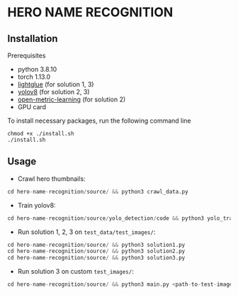 # HERO NAME RECOGNITION

## Installation
Prerequisites
 + python 3.8.10
 + torch 1.13.0
 + [lightglue](https://github.com/cvg/LightGlue) (for solution 1, 3)
 + [yolov8](https://github.com/ultralytics/ultralytics) (for solution 2, 3)
 + [open-metric-learning](https://github.com/OML-Team/open-metric-learning) (for solution 2)
 + GPU card

To install necessary packages, run the following command line
```
chmod +x ./install.sh
./install.sh
```
## Usage
- Crawl hero thumbnails: 
```python
cd hero-name-recognition/source/ && python3 crawl_data.py
```
- Train yolov8: 
```python
cd hero-name-recognition/source/yolo_detection/code && python3 yolo_train.py
```
- Run solution 1, 2, 3 on `test_data/test_images/`: 
```python
cd hero-name-recognition/source/ && python3 solution1.py
cd hero-name-recognition/source/ && python3 solution2.py
cd hero-name-recognition/source/ && python3 solution3.py
```
- Run solution 3 on custom `test_images/`:
```python
cd hero-name-recognition/source/ && python3 main.py <path-to-test-images-folder> <path-to-output.txt>

```
